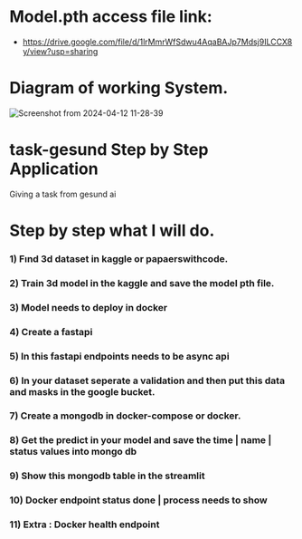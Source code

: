 # Model.pth access file link: 
- https://drive.google.com/file/d/1lrMmrWfSdwu4AqaBAJp7Mdsj9ILCCX8y/view?usp=sharing



# Diagram of working System.

![Screenshot from 2024-04-12 11-28-39](https://github.com/ozkanuysal/task-gesund/assets/61411331/d0280716-bca5-489e-93ba-f8cde3ee9a94)




# task-gesund Step by Step Application
Giving a task from gesund ai 

# Step by step what I will do.

### 1) Fınd 3d dataset in kaggle or papaerswithcode.

### 2) Train 3d model in the kaggle and save the model pth file.

### 3) Model needs to deploy in docker

### 4) Create a fastapi 

### 5) In this fastapi endpoints needs to be async api 

### 6) In your dataset seperate a validation and then put this data and masks in the google bucket.

### 7) Create a mongodb in docker-compose or docker.

### 8) Get the predict in your model and save the time | name | status values into mongo db

### 9) Show this mongodb table in the streamlit

### 10) Docker endpoint status done | process needs to show

### 11) Extra : Docker health endpoint 



